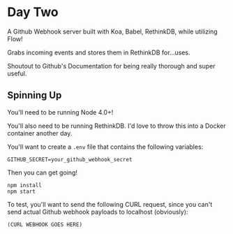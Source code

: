 # Day Two
A Github Webhook server built with Koa, Babel, RethinkDB, while utilizing Flow!

Grabs incoming events and stores them in RethinkDB for...uses.

Shoutout to Github's Documentation for being really thorough and super useful.

## Spinning Up
You'll need to be running Node 4.0+!

You'll also need to be running RethinkDB. I'd love to throw this into a Docker
container another day.

You'll want to create a `.env` file that contains the following variables:

```
GITHUB_SECRET=your_github_webhook_secret
```

Then you can get going!
```
npm install
npm start
```

To test, you'll want to send the following CURL request, since you can't send actual
Github webhook payloads to localhost (obviously):

```
(CURL WEBHOOK GOES HERE)
```
